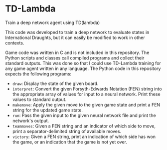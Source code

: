 # TD-Lambda
Train a deep network agent using TD(lambda)

This code was developed to train a deep network to evaluate states in International Draughts, but it can easily be modified to work in other contexts.

Game code was written in C and is not included in this repository. The Python scripts and classes call compiled programs and collect their standard outputs. This was done so that I could use TD-Lambda training for any game agent written in any language. The Python code in this repository expects the following programs:
- `draw`: Display the state of the given board.
- `interpret`: Convert the given Forsyth-Edwards Notation (FEN) string into the appropriate array of values for input to a neural network. Print these values to standard output.
- `makemove`: Apply the given move to the given game state and print a FEN string for the updated game state.
- `run`: Pass the given input to the given neural network file and print the network's output.
- `teammoves`: Given a FEN string and an indicator of which side to move, print a separator-delimited string of available moves.
- `victory`: Given a FEN string, print an indication of which side has won the game, or an indication that the game is not yet over.
